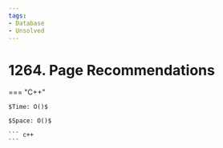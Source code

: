 ```yaml
---
tags:
- Database
- Unsolved
---
```



# 1264. Page Recommendations

=== "C++"

    $Time: O()$

    $Space: O()$

    ``` c++
    ```